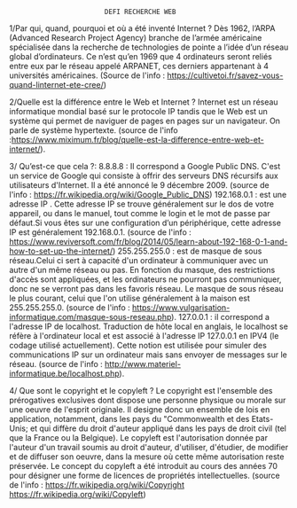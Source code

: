 							
							DEFI RECHERCHE WEB


1/Par qui, quand, pourquoi et où a été inventé Internet ?
	Dès 1962, l’ARPA (Advanced Research Project Agency) branche de l’armée américaine spécialisée dans la recherche de technologies de pointe a l’idée d’un réseau global d’ordinateurs. Ce n’est qu’en 1969 que 4 ordinateurs seront reliés entre eux par le réseau appelé ARPANET, ces derniers appartenant à 4 universités américaines.
	(Source de l'info : https://cultivetoi.fr/savez-vous-quand-linternet-ete-cree/)


2/Quelle est la différence entre le Web et Internet ?
	Internet est un réseau informatique mondial basé sur le protocole IP tandis que le Web est un système qui permet de naviguer de pages en pages sur un navigateur. On parle de système hypertexte.
	(source de l'info :https://www.miximum.fr/blog/quelle-est-la-difference-entre-web-et-internet/).


3/ Qu’est-ce que cela ?:
	8.8.8.8 : Il correspond a Google Public DNS. C'est un service de Google qui consiste à offrir des serveurs DNS récursifs aux utilisateurs d'Internet. Il a été annoncé le 9 décembre 2009. 
	(source de l'info : https://fr.wikipedia.org/wiki/Google_Public_DNS)
	192.168.0.1 : est une adresse IP . Cette adresse IP se trouve généralement sur le dos de votre appareil, ou dans le manuel, tout comme le login et le mot de passe par défaut.Si vous êtes sur une configuration d’un périphérique, cette adresse IP est généralement 192.168.0.1. 		(source de l'info : https://www.reviversoft.com/fr/blog/2014/05/learn-about-192-168-0-1-and-how-to-set-up-the-internet/)
	255.255.255.0 : est de masque de sous réseau.Celui ci sert à capacité d'un ordinateur à communiquer avec un autre d'un même réseau ou pas. En fonction du masque, des restrictions d'accès sont appliquées, et les ordinateurs ne pourront pas communiquer, donc ne se verront pas dans les favoris réseau. Le masque de sous réseau le plus courant, celui que l'on utilise généralement à la maison est 255.255.255.0.
	(source de l'info : https://www.vulgarisation-informatique.com/masque-sous-reseau.php).
	127.0.0.1 : il correspond a l'adresse IP de localhost. Traduction de hôte local en anglais, le localhost se réfère à l'ordinateur local et est associé à l'adresse IP 127.0.0.1 en IPV4 (le codage utilisé actuellement). Cette notion est utilisée pour simuler des communications IP sur un ordinateur mais sans envoyer de messages sur le réseau.
	(source de l'info : http://www.materiel-informatique.be/localhost.php).


4/ Que sont le copyright et le copyleft ?
	Le copyright est l'ensemble des prérogatives exclusives dont dispose une personne physique ou morale sur une oeuvre de l'esprit originale. Il designe donc un ensemble de lois en application, notamment, dans les pays du "Commonwealth et des Etats-Unis; et qui diffère du droit d'auteur appliqué dans les pays de droit civil (tel que la France ou la Belgique).
	Le copyleft est l'autorisation donnée par l'auteur d'un travail soumis au droit d'auteur, d'utiliser, d'étudier, de modifier et de diffuser son oeuvre, dans la mesure où cette même autorisation reste préservée. Le concept du copyleft a été introduit au cours des années 70 pour désigner une forme de licences de propriétés intellectuelles.
	(source de l'info : https://fr.wikipedia.org/wiki/Copyright
			    https://fr.wikipedia.org/wiki/Copyleft)










